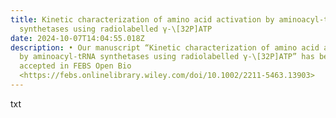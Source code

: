 ```yaml
---
title: Kinetic characterization of amino acid activation by aminoacyl-tRNA
  synthetases using radiolabelled γ-\[32P]ATP
date: 2024-10-07T14:04:55.018Z
description: • Our manuscript “Kinetic characterization of amino acid activation
  by aminoacyl-tRNA synthetases using radiolabelled γ-\[32P]ATP” has been
  accepted in FEBS Open Bio
  <https://febs.onlinelibrary.wiley.com/doi/10.1002/2211-5463.13903>
---
```

t﻿xt